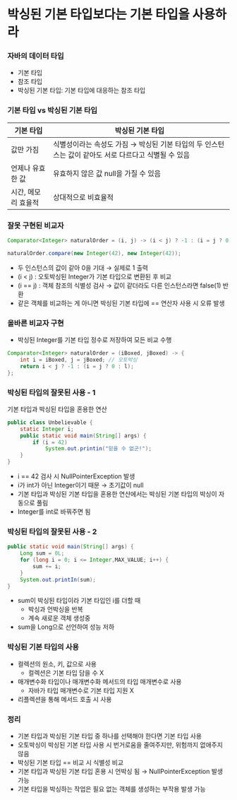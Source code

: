 # 박싱된 기본 타입보다는 기본 타입을 사용하라

### 자바의 데이터 타입

- 기본 타입
- 참조 타입
- 박싱된 기본 타입: 기본 타입에 대응하는 참조 타입

### 기본 타입 vs 박싱된 기본 타입

| 기본 타입 | 박싱된 기본 타입 |
| --- | --- |
| 값만 가짐 | 식별성이라는 속성도 가짐 → 박싱된 기본 타입의 두 인스턴스는 값이 같아도 서로 다르다고 식별될 수 있음 |
| 언제나 유효한 값 | 유효하지 않은 값 null을 가질 수 있음 |
| 시간, 메모리 효율적 | 상대적으로 비효율적 |

### 잘못 구현된 비교자

```java
Comparator<Integer> naturalOrder = (i, j) -> (i < j) ? -1 : (i = j ? 0 ： 1);

naturalOrder.compare(new Integer(42), new Integer(42));
```

- 두 인스턴스의 값이 같아 0을 기대 → 실제로 1 출력
- (i < j) : 오토박싱된 Integer가 기본 타입으로 변환된 후 비교
- (i == j) : 객체 참조의 식별성 검사 → 값이 같더라도 다른 인스턴스라면 false(1) 반환
- 같은 객체를 비교하는 게 아니면 박싱된 기본 타입에 == 연산자 사용 시 오류 발생

### 올바른 비교자 구현

- 박싱된 Integer를 기본 타입 정수로 저장하여 모든 비교 수행

```java
Comparator<Integer> naturalOrder = (iBoxed, jBoxed) -> {
	int i = iBoxed, j = jBoxed; // 오토박싱
	return i < j ? -1 : (i = j ? 0 : l);
};
```

### 박싱된 타입의 잘못된 사용 - 1

기본 타입과 박싱된 타입을 혼용한 연산

```java
public class Unbelievable {
	static Integer i;
	public static void main(String[] args) {
		if (i = 42)
			System.out.printin("믿을 수 없군!");
	}
}
```

- i == 42 검사 시 NullPointerException 발생
- i가 int가 아닌 Integer이기 때문 → 초기값이 null
- 기본 타입과 박싱된 기본 타입을 혼용한 연산에서는 박싱된 기본 타입의 박싱이 자동으로 풀림
- Integer를 int로 바꿔주면 됨

### 박싱된 타입의 잘못된 사용 - 2

```java
public static void main(String[] args) {
	Long sum = 0L;
	for (long i = 0; i <= Integer,MAX_VALUE; i++) {
		sum += i;
	}
	System.out.printIn(sum);
}
```

- sum이 박싱된 타입이라 기본 타입인 i를 더할 때
    - 박싱과 언박싱을 반복
    - 계속 새로운 객체 생성중
- sum을 Long으로 선언하여 성능 저하

### 박싱된 기본 타입의 사용

- 컬렉션의 원소, 키, 값으로 사용
    - 컬렉션은 기본 타입 담을 수 X
- 매개변수화 타입이나 매개변수화 메서드의 타입 매개변수로 사용
    - 자바가 타입 매개변수로 기본 타입 지원 X
- 리플렉션을 통해 메서드 호출 시 사용

### 정리

- 기본 타입과 박싱된 기본 타입 중 하나를 선택해야 한다면 기본 타입 사용
- 오토박싱이 박싱된 기본 타입 사용 시 번거로움을 줄여주지만, 위험까지 없애주지 않음
- 박싱된 기본 타입 == 비교 시 식별성 비교
- 기본 타입과 박싱된 기본 타입 혼용 시 언박싱 됨 → NullPointerException 발생 가능
- 기본 타입을 박싱하는 작업은 필요 없는 객체를 생성하는 부작용 발생 가능

